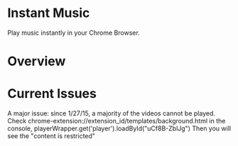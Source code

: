 Instant Music
=========

Play music instantly in your Chrome Browser.

Overview
========

Current Issues
========
A major issue: since 1/27/15, a majority of the videos cannot be played.
Check chrome-extension://extension_id/templates/background.html
in the console, playerWrapper.get('player').loadById("uCf8B-ZblJg")
Then you will see the "content is restricted"